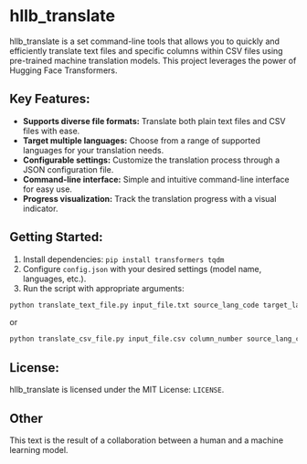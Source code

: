 # hllb_translate

hllb_translate is a set command-line tools that allows you to quickly and efficiently translate text files and specific columns within CSV files using pre-trained machine translation models. This project leverages the power of Hugging Face Transformers.

## Key Features:

- **Supports diverse file formats:** Translate both plain text files and CSV files with ease.
- **Target multiple languages:** Choose from a range of supported languages for your translation needs.
- **Configurable settings:** Customize the translation process through a JSON configuration file.
- **Command-line interface:** Simple and intuitive command-line interface for easy use.
- **Progress visualization:** Track the translation progress with a visual indicator.

## Getting Started:

1. Install dependencies: `pip install transformers tqdm`
2. Configure `config.json` with your desired settings (model name, languages, etc.).
3. Run the script with appropriate arguments:

```sh
python translate_text_file.py input_file.txt source_lang_code target_lang_code
```
or

```sh
python translate_csv_file.py input_file.csv column_number source_lang_code target_lang_code
```

## License:

hllb_translate is licensed under the MIT License: `LICENSE`.

## Other 

This text is the result of a collaboration between a human and a machine learning model.